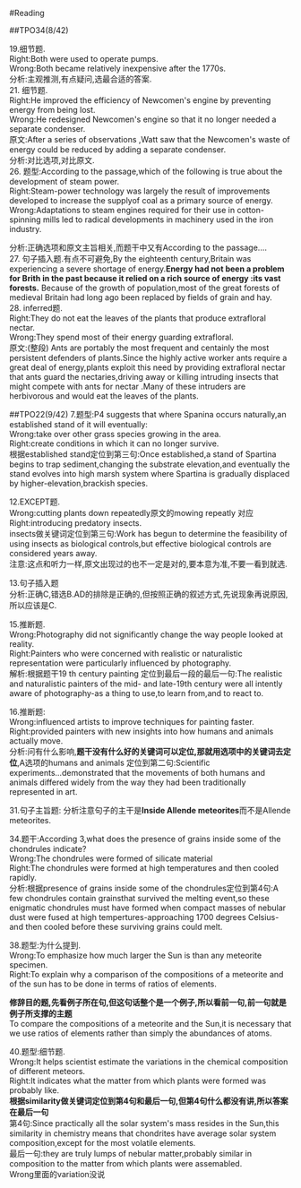#Reading  
  
##TPO34(8/42)  

19.细节题.  
Right:Both were used to operate pumps.  
Wrong:Both became relatively inexpensive after the 1770s.  
分析:主观推测,有点疑问,选最合适的答案.  
21. 细节题.  
Right:He improved the efficiency of Newcomen's engine by preventing energy from being lost.  
Wrong:He redesigned Newcomen's engine so that it no longer needed a separate condenser.  
原文:After a series of observations ,Watt saw that the Newcomen's waste of energy could be reduced by adding a separate condenser.  
分析:对比选项,对比原文.  
26. 题型:According to the passage,which of the following is true about the development of steam power.  
Right:Steam-power technology was largely the result of improvements developed to increase the supplyof coal as a primary source of energy.  
Wrong:Adaptations to steam engines required for their use in cotton-spinning mills led to radical developments in machinery used in the iron industry.  

分析:正确选项和原文主旨相关,而题干中又有According to the passage....  
27. 句子插入题.有点不可避免,By the eighteenth century,Britain was experiencing a severe shortage of energy.**Energy had not been a problem for Brith in the past because it relied on a rich source of energy :its vast forests.** Because of the growth of population,most of the great forests of medieval Britain had long ago been replaced by fields of grain and hay.  
28.  inferred题.  
Right:They do not eat the leaves of the plants that produce extrafloral nectar.  
Wrong:They spend most of their energy guarding extrafloral.  
原文:(整段) Ants are portably the most frequent and centainly the most persistent defenders of plants.Since the highly active worker ants require a great deal of energy,plants exploit this need by providing extrafloral nectar that ants guard the nectaries,driving away or killing intruding insects that might compete with ants for nectar .Many of these intruders are herbivorous and would eat the leaves of the plants.   

##TPO22(9/42)
7.题型:P4 suggests that where Spanina occurs naturally,an established stand of it will eventually:  
Wrong:take over other grass species growing in the area.  
Right:create conditions in which it can no longer survive.  
根据established stand定位到第三句:Once established,a stand of Spartina begins to trap sediment,changing the substrate elevation,and eventually the stand evolves into high marsh system where Spartina is gradually displaced by higher-elevation,brackish species.  

12.EXCEPT题.  
Wrong:cutting plants down repeatedly原文的mowing repeatly 对应  
Right:introducing predatory insects.  
insects做关键词定位到第三句:Work has begun to determine the feasibility of using insects as biological controls,but effective biological controls are considered years away.  
注意:这点和听力一样,原文出现过的也不一定是对的,要本意为准,不要一看到就选.  

13.句子插入题  
分析:正确C,错选B.AD的排除是正确的,但按照正确的叙述方式,先说现象再说原因,所以应该是C.  

15.推断题.  
Wrong:Photography did not significantly change the way people looked at reality.  
Right:Painters who were concerned with realistic or naturalistic representation were particularly influenced by photography.  
解析:根据题干19 th century painting 定位到最后一段的最后一句:The realistic and naturalistic painters of the mid- and late-19th century were all intently aware of photography-as a thing to use,to learn from,and to react to.  

16.推断题:  
Wrong:influenced artists to improve techniques for painting faster.  
Right:provided painters with new insights into how humans and animals actually move.  
分析:问有什么影响,**题干没有什么好的关键词可以定位,那就用选项中的关键词去定位**,A选项的humans and animals 定位到第二句:Scientific experiments...demonstrated that the movements of both humans and animals differed widely from the way they had been traditionally represented in art.  

31.句子主旨题:
分析注意句子的主干是**Inside Allende meteorites**而不是Allende meteorites.  

34.题干:According 3,what does the presence of grains inside some of the chondrules indicate?  
Wrong:The chondrules were formed of silicate material  
Right:The chondrules were formed at high temperatures and then cooled rapidly.  
分析:根据presence of grains inside some of the chondrules定位到第4句:A few chondrules contain grainsthat survived the melting event,so these enigmatic chondrules must have formed when compact masses of nebular dust were fused at high tempertures-approaching 1700 degrees Celsius-and then cooled before these surviving grains could melt.  

38.题型:为什么提到.   
Wrong:To emphasize how much larger the Sun is than any meteorite specimen.  
Right:To explain why a comparison of the compositions of a meteorite and of the sun has to be done in terms of ratios of elements.  

**修辞目的题,先看例子所在句,但这句话整个是一个例子,所以看前一句,前一句就是例子所支撑的主题**  
To compare the compositions of a meteorite and the Sun,it is necessary that we use ratios of elements rather than simply the abundances of atoms.  

40.题型:细节题.  
Wrong:It helps scientist estimate the variations in the chemical composition of different meteors.  
Right:It indicates what the matter from which plants were formed was probably like.  
**根据similarity做关键词定位到第4句和最后一句,但第4句什么都没有讲,所以答案在最后一句**  
第4句:Since practically all the solar system's mass resides in the Sun,this similarity in chemistry means that chondrites have average solar system composition,except for the most volatile elements.       
最后一句:they are truly lumps of nebular matter,probably similar in composition to the matter from which plants were assemabled.  
Wrong里面的variation没说   


